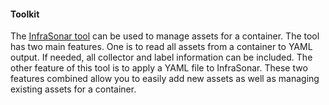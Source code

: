 #### Toolkit

The [InfraSonar tool](https://github.com/infrasonar/toolkit) can be used to manage assets for a container. The tool has two main features. One is to read all assets from a container to YAML output. If needed, all collector and label information can be included. The other feature of this tool is to apply a YAML file to InfraSonar. These two features combined allow you to easily add new assets as well as managing existing assets for a container.